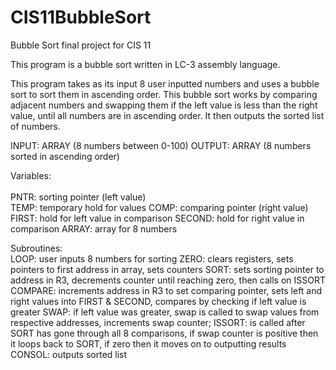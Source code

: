 # CIS11BubbleSort
Bubble Sort final project for CIS 11 

This program is a bubble sort written in LC-3 assembly language.

 This program takes as its input 8 user inputted numbers and uses a bubble sort
 to sort them in ascending order. This bubble sort works by comparing adjacent
 numbers and swapping them if the left value is less than the right value, until
 all numbers are in ascending order. It then outputs the sorted list of numbers.

 INPUT: ARRAY (8 numbers between 0-100)
 OUTPUT: ARRAY (8 numbers sorted in ascending order)

 Variables:  <br>   
        PNTR: sorting pointer (left value)  <br>
        TEMP: temporary hold for values
        COMP: comparing pointer (right value)
        FIRST: hold for left value in comparison
        SECOND: hold for right value in comparison
        ARRAY: array for 8 numbers

 Subroutines:    
        LOOP: user inputs 8 numbers for sorting
        ZERO: clears registers, sets pointers to first address in array,
              sets counters
        SORT: sets sorting pointer to address in R3, decrements counter
              until reaching zero, then calls on ISSORT
        COMPARE: increments address in R3 to set comparing pointer,
             sets left and right values into FIRST & SECOND,
             compares by checking if left value is greater
        SWAP: if left value was greater, swap is called to swap values
              from respective addresses, increments swap counter;
              ISSORT: is called after SORT has gone through all 8 comparisons,
            if swap counter is positive then it loops back to SORT,
            if zero then it moves on to outputting results
        CONSOL: outputs sorted list
